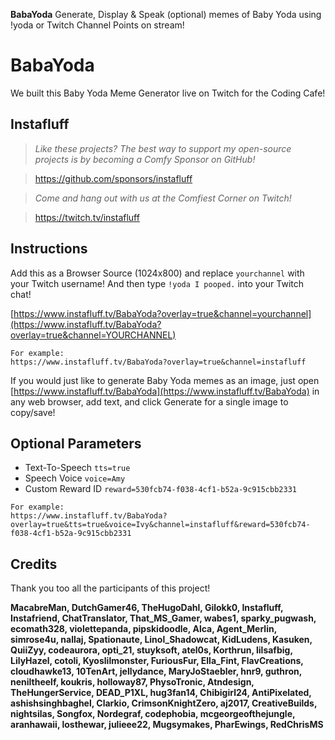 **BabaYoda** Generate, Display & Speak (optional) memes of Baby Yoda using !yoda or Twitch Channel Points on stream!

# BabaYoda
We built this Baby Yoda Meme Generator live on Twitch for the Coding Cafe!

## Instafluff ##
> *Like these projects? The best way to support my open-source projects is by becoming a Comfy Sponsor on GitHub!*

> https://github.com/sponsors/instafluff

> *Come and hang out with us at the Comfiest Corner on Twitch!*

> https://twitch.tv/instafluff

## Instructions ##

Add this as a Browser Source (1024x800) and replace `yourchannel` with your Twitch username! And then type `!yoda I pooped.` into your Twitch chat!

[https://www.instafluff.tv/BabaYoda?overlay=true&channel=yourchannel](https://www.instafluff.tv/BabaYoda?overlay=true&channel=YOURCHANNEL)

```
For example:
https://www.instafluff.tv/BabaYoda?overlay=true&channel=instafluff
```

If you would just like to generate Baby Yoda memes as an image, just open [https://www.instafluff.tv/BabaYoda](https://www.instafluff.tv/BabaYoda) in any web browser, add text, and click Generate for a single image to copy/save!

## Optional Parameters ##

- Text-To-Speech `tts=true`
- Speech Voice `voice=Amy`
- Custom Reward ID `reward=530fcb74-f038-4cf1-b52a-9c915cbb2331`

```
For example:
https://www.instafluff.tv/BabaYoda?overlay=true&tts=true&voice=Ivy&channel=instafluff&reward=530fcb74-f038-4cf1-b52a-9c915cbb2331
```

## Credits ##
Thank you too all the participants of this project!

**MacabreMan, DutchGamer46, TheHugoDahl, Gilokk0, Instafluff, Instafriend, ChatTranslator, That_MS_Gamer, wabes1, sparky_pugwash, ecomath328, violettepanda, pipskidoodle, Alca, Agent_Merlin, simrose4u, nallaj, Spationaute, Linol_Shadowcat, KidLudens, Kasuken, QuiiZyy, codeaurora, opti_21, stuyksoft, atel0s, Korthrun, lilsafbig, LilyHazel, cotoli, Kyoslilmonster, FuriousFur, Ella_Fint, FlavCreations, cloudhawke13, 10TenArt, jellydance, MaryJoStaebler, hnr9, guthron, neniltheelf, koukris, holloway87, PhysoTronic, Atndesign, TheHungerService, DEAD_P1XL, hug3fan14, Chibigirl24, AntiPixelated, ashishsinghbaghel, Clarkio, CrimsonKnightZero, aj2017, CreativeBuilds, nightsilas, Songfox, Nordegraf, codephobia, mcgeorgeofthejungle, aranhawaii, losthewar, julieee22, Mugsymakes, PharEwings, RedChrisMS**
